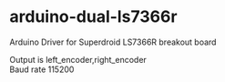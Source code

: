 # arduino-dual-ls7366r

Arduino Driver for Superdroid LS7366R breakout board

Output is left_encoder,right_encoder<br>
Baud rate 115200
